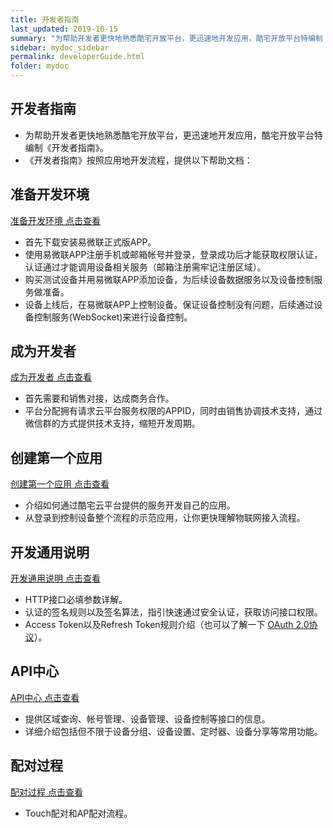 ```yaml
---
title: 开发者指南
last_updated: 2019-10-15
summary: "为帮助开发者更快地熟悉酷宅开放平台，更迅速地开发应用，酷宅开放平台特编制《开发者指南》"
sidebar: mydoc_sidebar
permalink: developerGuide.html
folder: mydoc
---
```



## 开发者指南 

- 为帮助开发者更快地熟悉酷宅开放平台，更迅速地开发应用，酷宅开放平台特编制《开发者指南》。
- 《开发者指南》按照应用地开发流程，提供以下帮助文档：

## 准备开发环境

[准备开发环境 点击查看](develop.html)


- 首先下载安装易微联正式版APP。
- 使用易微联APP注册手机或邮箱帐号并登录，登录成功后才能获取权限认证，认证通过才能调用设备相关服务（邮箱注册需牢记注册区域）。
- 购买测试设备并用易微联APP添加设备，为后续设备数据服务以及设备控制服务做准备。
- 设备上线后，在易微联APP上控制设备。保证设备控制没有问题，后续通过设备控制服务(WebSocket)来进行设备控制。

	  
## 成为开发者

[成为开发者 点击查看](developer.html)

- 首先需要和销售对接，达成商务合作。
- 平台分配拥有请求云平台服务权限的APPID，同时由销售协调技术支持，通过微信群的方式提供技术支持，缩短开发周期。

## 创建第一个应用

[创建第一个应用 点击查看](application.html)

- 介绍如何通过酷宅云平台提供的服务开发自己的应用。
- 从登录到控制设备整个流程的示范应用，让你更快理解物联网接入流程。

## 开发通用说明

[开发通用说明 点击查看](instruction.html)

- HTTP接口必填参数详解。
- 认证的签名规则以及签名算法，指引快速通过安全认证，获取访问接口权限。
- Access Token以及Refresh Token规则介绍（也可以了解一下 [OAuth 2.0协议](https://oauth.net/2/)）。


## API中心

[API中心 点击查看](apiOverview.html)

- 提供区域查询、帐号管理、设备管理、设备控制等接口的信息。
- 详细介绍包括但不限于设备分组、设备设置、定时器、设备分享等常用功能。

## 配对过程

[配对过程 点击查看](pair.html)

- Touch配对和AP配对流程。





